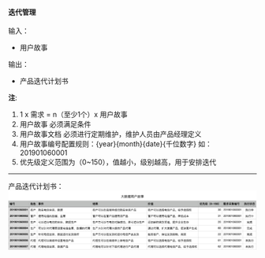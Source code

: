 #### 迭代管理

输入：
* 用户故事

输出：
* 产品迭代计划书

**注**: 
1. 1 x 需求 = n（至少1个）x 用户故事
2. 用户故事 必须满足条件
3. 用户故事文档 必须进行定期维护，维护人员由产品经理定义
4. 用户故事编号配置规则：{year}{month}{date}{千位数字} 如：201901060001 
5. 优先级定义范围为（0~150），值越小，级别越高，用于安排迭代

---

产品迭代计划书：
![](/assets/customer_story.png)




